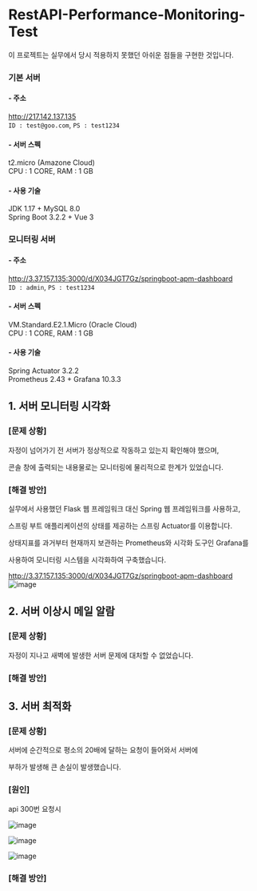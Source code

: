﻿# RestAPI-Performance-Monitoring-Test

이 프로젝트는 실무에서 당시 적용하지 못했던 아쉬운 점들을 구현한 것입니다.

### 기본 서버
#### - 주소
http://217.142.137.135  
`ID : test@goo.com`, `PS : test1234`  

#### - 서버 스펙
t2.micro (Amazone Cloud)  
CPU : 1 CORE,  RAM : 1 GB  

#### - 사용 기술
JDK 1.17 + MySQL 8.0  
Spring Boot 3.2.2 + Vue 3  

### 모니터링 서버
#### - 주소
http://3.37.157.135:3000/d/X034JGT7Gz/springboot-apm-dashboard  
`ID : admin`,  `PS : test1234`

#### - 서버 스펙
VM.Standard.E2.1.Micro (Oracle Cloud)  
CPU : 1 CORE,  RAM : 1 GB  
  
#### - 사용 기술
Spring Actuator 3.2.2  
Prometheus 2.43 + Grafana 10.3.3  



## 1. 서버 모니터링 시각화
### [문제 상황]
자정이 넘어가기 전 서버가 정상적으로 작동하고 있는지 확인해야 했으며,  

콘솔 창에 출력되는 내용물로는 모니터링에 물리적으로 한계가 있었습니다.

### [해결 방안]
실무에서 사용했던 Flask 웹 프레임워크 대신 Spring 웹 프레임워크를 사용하고,

스프링 부트 애플리케이션의 상태를 제공하는 스프링 Actuator를 이용합니다.

상태지표를 과거부터 현재까지 보관하는 Prometheus와 시각화 도구인 Grafana를 

사용하여 모니터링 시스템을 시각화하여 구축했습니다.

http://3.37.157.135:3000/d/X034JGT7Gz/springboot-apm-dashboard
![image](https://github.com/kimeunje/RestAPI-Performance-Monitoring-Test/assets/143335772/68a5ee9f-a9d9-4ddc-8e06-8c5d95336cba)


## 2. 서버 이상시 메일 알람
### [문제 상황]
자정이 지나고 새벽에 발생한 서버 문제에 대처할 수 없었습니다.

### [해결 방안]


## 3. 서버 최적화
### [문제 상황]
서버에 순간적으로 평소의 20배에 달하는 요청이 들어와서 서버에 

부하가 발생해 큰 손실이 발생했습니다.

### [원인]

api 300번 요청시 

![image](https://github.com/kimeunje/RestAPI-Performance-Monitoring-Test/assets/143335772/713639f6-28aa-4fdd-89c4-966260a34b7c)

![image](https://github.com/kimeunje/RestAPI-Performance-Monitoring-Test/assets/143335772/9e0f1352-ab89-4e9a-8b54-46659805b1e7)

![image](https://github.com/kimeunje/RestAPI-Performance-Monitoring-Test/assets/143335772/292a87cd-892a-49f7-af93-ddd87c5ea6be)

### [해결 방안]
